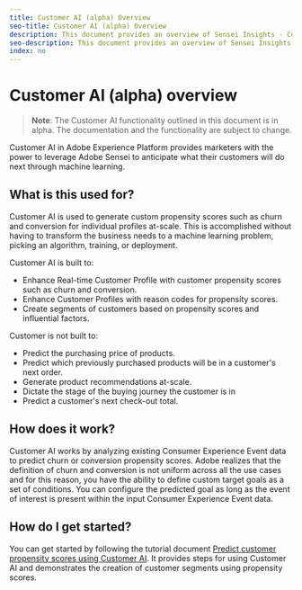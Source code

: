 ```yaml
---
title: Customer AI (alpha) Overview
seo-title: Customer AI (alpha) Overview
description: This document provides an overview of Sensei Insights - Customer AI (Alpha)
seo-description: This document provides an overview of Sensei Insights - Customer AI (Alpha)
index: no
---
```


# Customer AI (alpha) overview

>   **Note**: The Customer AI functionality outlined in this document is in alpha. The documentation and the functionality are subject to change.

Customer AI in Adobe Experience Platform provides marketers with the power to leverage Adobe Sensei to anticipate what their customers will do next through machine learning.

## What is this used for?

Customer AI is used to generate custom propensity scores such as churn and conversion for individual profiles at-scale. This is accomplished without having to transform the business needs to a machine learning problem, picking an algorithm, training, or deployment.

Customer AI is built to:

-   Enhance Real-time Customer Profile with customer propensity scores such as churn and conversion.
-   Enhance Customer Profiles with reason codes for propensity scores.
-   Create segments of customers based on propensity scores and influential factors.

Customer is not built to:

-   Predict the purchasing price of products.
-   Predict which previously purchased products will be in a customer's next order.
-   Generate product recommendations at-scale.
-   Dictate the stage of the buying journey the customer is in
-   Predict a customer's next check-out total.

## How does it work?

Customer AI works by analyzing existing Consumer Experience Event data to predict churn or conversion propensity scores. Adobe realizes that the definition of churn and conversion is not uniform across all the use cases and for this reason, you have the ability to define custom target goals as a set of conditions. You can configure the predicted goal as long as the event of interest is present within the input Consumer Experience Event data.

## How do I get started?

You can get started by following the tutorial document [Predict customer propensity scores using Customer AI](./customer-ai-tutorial.md). It provides steps for using Customer AI and demonstrates the creation of customer segments using propensity scores.